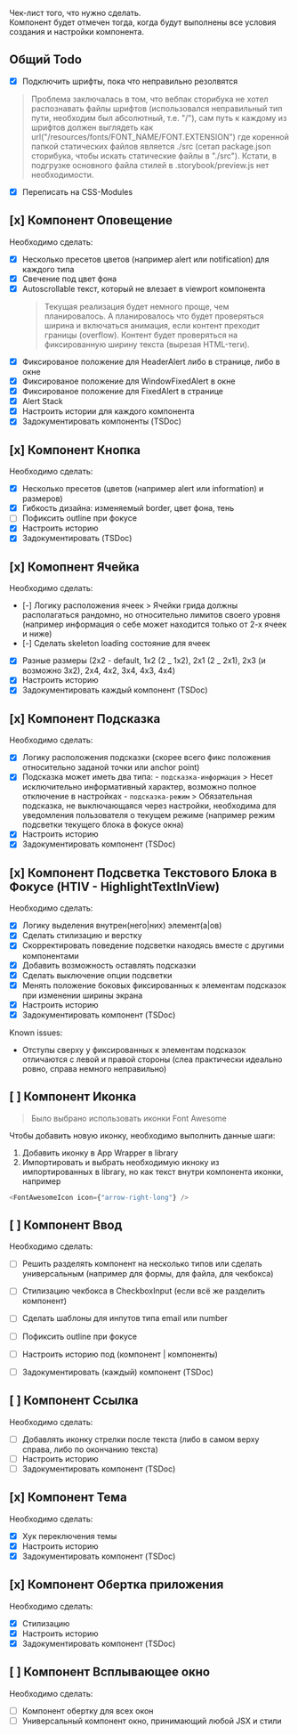 Чек-лист того, что нужно сделать.  
Компонент будет отмечен тогда, когда будут выполнены все условия создания и настройки компонента.

## Общий Todo

- [x] Подключить шрифты, пока что неправильно резолвятся

> Проблема заключалась в том, что вебпак сторибука не хотел распознавать файлы шрифтов (использовался неправильный тип пути, необходим был абсолютный, т.е. "/"), сам путь к каждому из шрифтов должен выглядеть как url("/resources/fonts/FONT_NAME/FONT.EXTENSION") где коренной папкой статических файлов является ./src (сетап package.json сторибука, чтобы искать статические файлы в "./src").
> Кстати, в подгрузке основного файла стилей в .storybook/preview.js нет необходимости.

- [x] Переписать на CSS-Modules

## [x] Компонент Оповещение

Необходимо сделать:

- [x] Несколько пресетов цветов (например alert или notification) для каждого типа
- [x] Свечение под цвет фона
- [x] Autoscrollable текст, который не влезает в viewport компонента
  > Текущая реализация будет немного проще, чем планировалось. А планировалось что будет проверяться ширина и включаться анимация, если контент преходит границы (overflow). Контент будет проверяться на фиксированную ширину текста (вырезая HTML-теги).
- [x] Фиксированое положение для HeaderAlert либо в странице, либо в окне
- [x] Фиксированое положение для WindowFixedAlert в окне
- [x] Фиксированое положение для FixedAlert в странице
- [x] Alert Stack
- [x] Настроить истории для каждого компонента
- [x] Задокументировать компоненты (TSDoc)

## [x] Компонент Кнопка

Необходимо сделать:

- [x] Несколько пресетов (цветов (например alert или information) и размеров)
- [x] Гибкость дизайна: изменяемый border, цвет фона, тень
- [ ] Пофиксить outline при фокусе
- [x] Настроить историю
- [x] Задокументировать (TSDoc)

## [x] Комопнент Ячейка

Необходимо сделать:

- [-] Логику расположения ячеек > Ячейки грида должны располагаться рандомно, но относительно лимитов своего уровня (например информация о себе может находится только от 2-х ячеек и ниже)
- [-] Сделать skeleton loading состояние для ячеек
- [x] Разные размеры (2x2 - default, 1x2 (2 _ 1x2), 2x1 (2 _ 2x1), 2x3 (и возможно 3x2), 2х4, 4х2, 3х4, 4х3, 4х4)
- [x] Настроить историю
- [x] Задокументировать каждый компонент (TSDoc)

## [x] Компонент Подсказка

Необходимо сделать:

- [x] Логику расположения подсказки (скорее всего фикс положения относительно заданой точки или anchor point)
- [x] Подсказка может иметь два типа: - `подсказка-информация` > Несет исключительно информативный характер, возможно полное отключение в настройках - `подсказка-режим` > Обязательная подсказка, не выключающаяся через настройки, необходима для уведомления пользователя о текущем режиме (например режим подсветки текущего блока в фокусе окна)
- [x] Настроить историю
- [x] Задокументировать компонент (TSDoc)

## [x] Компонент Подсветка Текстового Блока в Фокусе (HTIV - HighlightTextInView)

Необходимо сделать:

- [x] Логику выделения внутрен(него|них) элемент(а|ов)
- [x] Сделать стилизацию и верстку
- [x] Скорректировать поведение подсветки находясь вместе с другими компонентами
- [x] Добавить возможность оставлять подсказки
- [x] Сделать выключение опции подсветки
- [x] Менять положение боковых фиксированных к элементам подсказок при изменении ширины экрана
- [x] Настроить историю
- [x] Задокументировать компонент (TSDoc)

Known issues:

- Отступы сверху у фиксированных к элементам подсказок отличаются с левой и правой стороны (слеа практически идеально ровно, справа немного неправильно)

## [ ] Компонент Иконка

> Было выбрано использовать иконки Font Awesome

Чтобы добавить новую иконку, необходимо выполнить данные шаги:

1.  Добавить иконку в App Wrapper в library
2.  Импортировать <FontAwesomeIcon/> и выбрать необходимую икноку из импортированных в library, но как текст внутри компонента иконки, например

```js
<FontAwesomeIcon icon={"arrow-right-long"} />
```

## [ ] Компонент Ввод

Необходимо сделать:

- [ ] Решить разделять компонент на несколько типов или сделать универсальным (например для формы, для файла, для чекбокса)
- [ ] Стилизацию чекбокса в CheckboxInput (если всё же разделить компонент)
- [ ] Сделать шаблоны для инпутов типа email или number
- [ ] Пофиксить outline при фокусе

- [ ] Настроить историю под (компонент | компоненты)
- [ ] Задокументировать (каждый) компонент (TSDoc)

## [ ] Компонент Ссылка

Необходимо сделать:

- [ ] Добавлять иконку стрелки после текста (либо в самом верху справа, либо по окончанию текста)
- [ ] Настроить историю
- [ ] Задокументировать компонент (TSDoc)

## [x] Компонент Тема

Необходимо сделать:

- [x] Хук переключения темы
- [x] Настроить историю
- [x] Задокументировать компонент (TSDoc)

## [x] Компонент Обертка приложения

Необходимо сделать:

- [x] Стилизацию
- [x] Настроить историю
- [x] Задокументировать компонент (TSDoc)

## [ ] Компонент Всплывающее окно

Необходимо сделать:

- [ ] Компонент обертку для всех окон
- [ ] Универсальный компонент окно, принимающий любой JSX и стили
